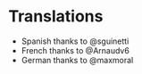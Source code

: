 # Translations

  * Spanish thanks to @sguinetti
  * French thanks to @Arnaudv6
  * German thanks to @maxmoral

